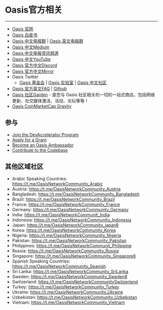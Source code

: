 # Oasis官方相关

------

- [Oasis 官网](https://oasisprotocol.org)
- [Oasis 白皮书](https://docsend.com/view/6sui2cag4p45ea45)
- [Oasis 中文电报群](https://t.me/oasisnetworkchina) | [Oasis 英文电报群](https://t.me/oasisprotocolcommunity)
- [Oasis 中文Medium](https://medium.com/@OasisNetworkCN)
- [Oasis 中文电报资讯频道](https://t.me/OasisNetworkCN)
- [Oasis 中文YouTube](https://youtube.com/channel/UCXgSrMoUlaHFzpCe9eiQ8eA)
- [Oasis 官方中文Discord](https://discord.gg/CadYXg2ATT)
- [Oasis 官方中文Mirror](https://mirror.xyz/0x05C56DB6dd123cC434374c72E88C690cE71f30eC)
- Oasis Twitter
    - [Oasis 基金会](https://twitter.com/OasisProtocol) | [Oasis 实验室](https://twitter.com/OasisLabs) |  [Oasis 中文社区](https://twitter.com/OasisNetwork_CN)
- [Oasis 官方英文FAQ](https://docs.oasis.dev/general/) | [Github](https://github.com/oasisprotocol/docs)
- [Oasis 社区Garden](https://oasisrose.garden/) - 是您与 Oasis 社区相关的一切的一站式商店，包括网络更新、社交媒体激活、活动、论坛等等！
- [Oasis CoinMarketCap Gravity](https://coinmarketcap.com/gravity/profile/Oasis_Network)

## 参与

- [Join the DevAccelerator Program](https://oasisprotocol.org/dev-accelerator)
- [Apply for a Grant](https://oasisprotocol.org/ecosystem-grants)
- [Become an Oasis Ambassador](https://medium.com/oasis-protocol-project/become-an-oasis-ambassador-and-build-a-responsible-data-economy-bbd38d0f9c12)
- [Contribute to the Codebase](https://github.com/oasisprotocol)


## 其他区域社区

- Arabic Speaking Countries: https://t.me/OasisNetworkCommunity_Arabic
- Austria: https://t.me/OasisNetworkCommunity_Austria
- Bangladesh: https://t.me/OasisNetworkCommunity_Bangladesh
- Brazil: https://t.me/OasisNetworkCommunity_Brazil
-  France: https://t.me/OasisNetworkCommunity_France
- Germany: https://t.me/OasisNetworkCommunity_Germany
- India: https://t.me/OasisNetworkCommunit_India
- Indonesia: https://t.me/OasisNetworkCommunity_Indonesia
- Japan: https://t.me/OasisNetworkCommunity_japan8
- Korea: https://t.me/OasisNetworkCommunity_Korea
- Nigeria: https://t.me/OasisNetworkCommunity_Nigeria
- Pakistan: https://t.me/OasisNetworkCommunity_Pakistan
- Philippines: https://t.me/OasisNetworkCommunit_Philippine
- Russia: https://t.me/OasisNetworkCommunity_Russia
- Singapore: https://t.me/OasisNetworkCommunity_Singapore8
- Spanish Speaking Countries: https://t.me/OasisNetworkCommunity_Spanish
- Sri Lanka: https://t.me/OasisNetworkCommunity_SriLanka
- Sweden: https://t.me/OasisNetworkCommunity_Sweden8
- Switzerland: https://t.me/OasisNetworkCommunitySwitzerland
- Turkey: https://t.me/OasisNetworkCommunity_Turkey
- Ukraine: https://t.me/OasisNetworkCommunity_Ukraine
- Uzbekistan: https://t.me/OasisNetworkCommunity_Uzbekistan
- Vietnam: https://t.me/OasisNetworkCommunity_Vietnam



